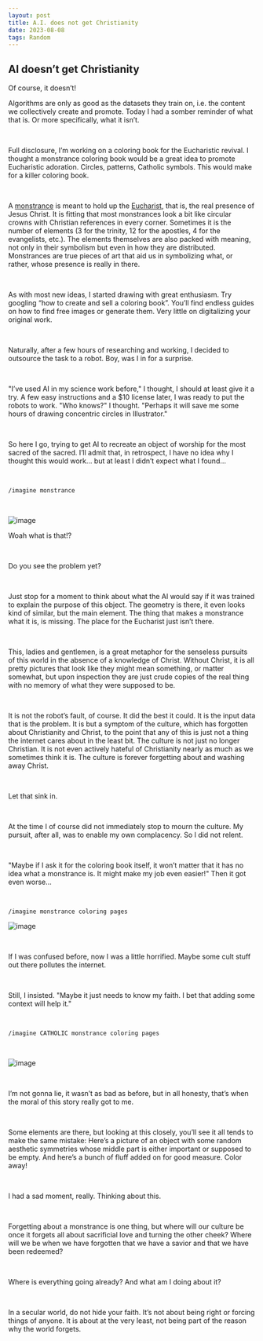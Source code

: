 ```yaml
---
layout: post
title: A.I. does not get Christianity
date: 2023-08-08 
tags: Random
---
```


## AI doesn’t get Christianity


Of course, it doesn’t! 

Algorithms are only as good as the datasets they train on, i.e. the content we collectively create and promote. 
Today I had a somber reminder of what that is. Or more specifically, what it isn’t. 

<br>

Full disclosure, I’m working on a coloring book for the Eucharistic revival. I thought a monstrance coloring book would be a great idea to promote Eucharistic adoration. 
Circles, patterns, Catholic symbols. This would make for a killer coloring book. 

<br>

A [monstrance](https://en.wikipedia.org/wiki/Monstrance) is meant to hold up the [Eucharist](https://www.catholic.com/encyclopedia/eucharist), that is, the real presence of Jesus Christ. 
It is fitting that most monstrances look a bit like circular crowns with Christian references in every corner. Sometimes it is the number of elements (3 for the trinity, 12 for the apostles, 4 for the evangelists, etc.). 
The elements themselves are also packed with meaning, not only in their symbolism but even in how they are distributed. 
Monstrances are true pieces of art that aid us in symbolizing what, or rather, whose presence is really in there. 

<br>

As with most new ideas, I started drawing with great enthusiasm. 
Try googling “how to create and sell a coloring book”. You’ll find endless guides on how to find free images or generate them. Very little on digitalizing your original work. 

<br>

Naturally, after a few hours of researching and working, I decided to outsource the task to a robot. 
Boy, was I in for a surprise. 

<br>

"I’ve used AI in my science work before," I thought, I should at least give it a try. A few easy instructions and a $10 license later, I was ready to put the robots to work. "Who knows?" I thought. "Perhaps it will save me some hours of drawing concentric circles in Illustrator." 


<br>

So here I go, trying to get AI to recreate an object of worship for the most sacred of the sacred. I’ll admit that, in retrospect, I have no idea why I thought this would work… but at least I didn’t expect what I found… 

<br>

```
/imagine monstrance
```

<br>

![image](https://github.com/FernandaPsihas/FernandaPsihas.github.io/blob/main/_posts/img/AI_catholic_monstrance_41d98d38-a097-4e1e-b668-efdb8e70867d.png)



Woah what is that!? 

<br>

Do you see the problem yet? 

<br>

Just stop for a moment to think about what the AI would say if it was trained to explain the purpose of this object. The geometry is there, it even looks kind of similar, but the main element. The thing that makes a monstrance what it is, is missing. The place for the Eucharist just isn’t there. 

<br>

This, ladies and gentlemen, is a great metaphor for the senseless pursuits of this world in the absence of a knowledge of Christ. Without Christ, it is all pretty pictures that look like they might mean something, or matter somewhat, but upon inspection they are just crude copies of the real thing with no memory of what they were supposed to be. 

<br>

It is not the robot’s fault, of course. It did the best it could. It is the input data that is the problem. It is but a symptom of the culture, which has forgotten about Christianity and Christ, to the point that any of this is just not a thing the internet cares about in the least bit. The culture is not just no longer Christian. It is not even actively hateful of Christianity nearly as much as we sometimes think it is. 
The culture is forever forgetting about and washing away Christ. 

<br>


Let that sink in. 

<br>

At the time I of course did not immediately stop to mourn the culture. My pursuit, after all, was to enable my own complacency. So I did not relent. 

<br>

"Maybe if I ask it for the coloring book itself, it won’t matter that it has no idea what a monstrance is. It might make my job even easier!" 
Then it got even worse… 

<br>

```
/imagine monstrance coloring pages
```

![image](https://github.com/FernandaPsihas/FernandaPsihas.github.io/blob/main/_posts/img/AI_monstrance_coloring_page_ec7063aa-3707-4b21-a011-addb860beaff.png)

<br>

If I was confused before, now I was a little horrified. Maybe some cult stuff out there pollutes the internet. 

<br>

Still, I insisted. "Maybe it just needs to know my faith. I bet that adding some context will help it." 

<br>

```
/imagine CATHOLIC monstrance coloring pages
```

<br>

![image](https://github.com/FernandaPsihas/FernandaPsihas.github.io/blob/main/_posts/img/AI_catholic_monstrance_coloring_page_4e1887d0-f2ab-4d2c-8cac-9e5641afe615.png
)

<br>


I’m not gonna lie, it wasn’t as bad as before, but in all honesty, that’s when the moral of this story really got to me. 

<br>


Some elements are there, but looking at this closely, you’ll see it all tends to make the same mistake: Here’s a picture of an object with some random aesthetic symmetries whose middle part is either important or supposed to be empty. And here’s a bunch of fluff added on for good measure. Color away! 

<br>

I had a sad moment, really. Thinking about this. 

<br>


Forgetting about a monstrance is one thing, but where will our culture be once it forgets all about sacrificial love and turning the other cheek? Where will we be when we have forgotten that we have a savior and that we have been redeemed? 

<br>

Where is everything going already? And what am I doing about it? 

<br>

In a secular world, do not hide your faith. It’s not about being right or forcing things of anyone. It is about at the very least, not being part of the reason why the world forgets. 






